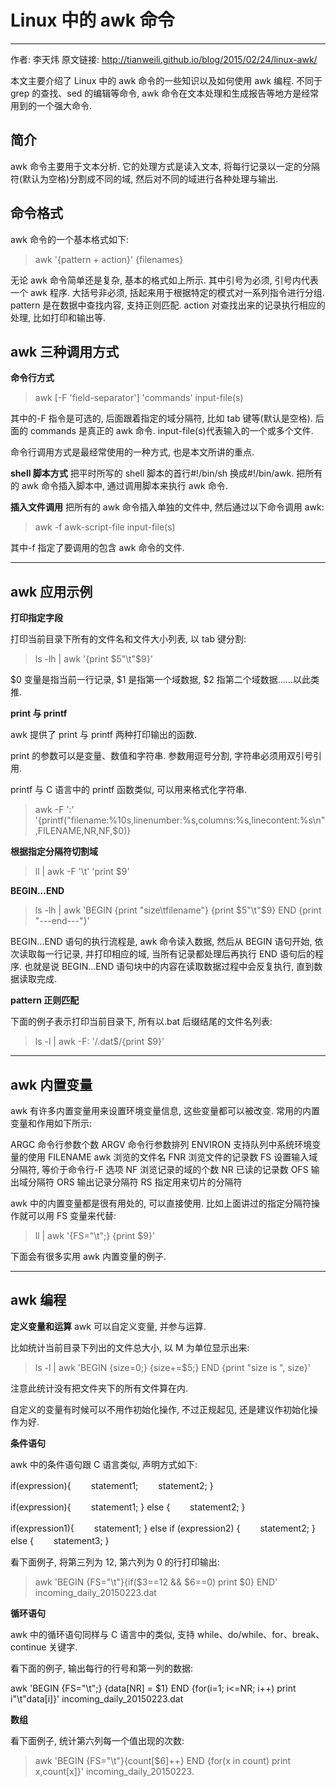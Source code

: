 
# Linux 中的 awk 命令
---

>
作者: 李天炜
原文链接: http://tianweili.github.io/blog/2015/02/24/linux-awk/

本文主要介绍了 Linux 中的 awk 命令的一些知识以及如何使用 awk 编程. 不同于 grep 的查找、sed 的编辑等命令, awk 命令在文本处理和生成报告等地方是经常用到的一个强大命令.

简介
--
awk 命令主要用于文本分析. 它的处理方式是读入文本, 将每行记录以一定的分隔符(默认为空格)分割成不同的域, 然后对不同的域进行各种处理与输出.

命令格式
--
awk 命令的一个基本格式如下:

> awk '{pattern + action}' {filenames}

无论 awk 命令简单还是复杂, 基本的格式如上所示. 其中引号为必须, 引号内代表一个 awk 程序. 大括号非必须, 括起来用于根据特定的模式对一系列指令进行分组. pattern 是在数据中查找内容, 支持正则匹配. action 对查找出来的记录执行相应的处理, 比如打印和输出等.

awk 三种调用方式
--

**命令行方式**

> awk [-F 'field-separator'] 'commands' input-file(s)

其中的-F 指令是可选的, 后面跟着指定的域分隔符, 比如 tab 键等(默认是空格). 后面的 commands 是真正的 awk 命令. input-file(s)代表输入的一个或多个文件.

命令行调用方式是最经常使用的一种方式, 也是本文所讲的重点.

**shell 脚本方式**
把平时所写的 shell 脚本的首行#!/bin/sh 换成#!/bin/awk. 把所有的 awk 命令插入脚本中, 通过调用脚本来执行 awk 命令.

**插入文件调用**
把所有的 awk 命令插入单独的文件中, 然后通过以下命令调用 awk:

> awk -f awk-script-file input-file(s)

其中-f 指定了要调用的包含 awk 命令的文件.


----------


awk 应用示例
--

**打印指定字段**

打印当前目录下所有的文件名和文件大小列表, 以 tab 键分割:

> ls -lh | awk '{print $5"\t"$9}'

$0 变量是指当前一行记录, $1 是指第一个域数据, $2 指第二个域数据......以此类推.

**print 与 printf**

awk 提供了 print 与 printf 两种打印输出的函数.

print 的参数可以是变量、数值和字符串. 参数用逗号分割, 字符串必须用双引号引用.

printf 与 C 语言中的 printf 函数类似, 可以用来格式化字符串.

> awk -F ':' '{printf("filename:%10s,linenumber:%s,columns:%s,linecontent:%s\n",FILENAME,NR,NF,$0)}

**根据指定分隔符切割域**

> ll | awk -F '\t' 'print $9'

**BEGIN...END**

> ls -lh | awk 'BEGIN {print "size\tfilename"}  {print $5"\t"$9} END {print "---end---"}'

BEGIN...END 语句的执行流程是, awk 命令读入数据, 然后从 BEGIN 语句开始, 依次读取每一行记录, 并打印相应的域, 当所有记录都处理后再执行 END 语句后的程序. 也就是说 BEGIN...END 语句块中的内容在读取数据过程中会反复执行, 直到数据读取完成.

**pattern 正则匹配**

下面的例子表示打印当前目录下, 所有以.bat 后缀结尾的文件名列表:

> ls -l | awk -F: '/\.dat$/{print $9}'


----------
awk 内置变量
--
awk 有许多内置变量用来设置环境变量信息, 这些变量都可以被改变. 常用的内置变量和作用如下所示:

>
ARGC               命令行参数个数
ARGV               命令行参数排列
ENVIRON            支持队列中系统环境变量的使用
FILENAME           awk 浏览的文件名
FNR                浏览文件的记录数
FS                 设置输入域分隔符, 等价于命令行-F 选项
NF                 浏览记录的域的个数
NR                 已读的记录数
OFS                输出域分隔符
ORS                输出记录分隔符
RS                 指定用来切片的分隔符

awk 中的内置变量都是很有用处的, 可以直接使用. 比如上面讲过的指定分隔符操作就可以用 FS 变量来代替:

> ll | awk '{FS="\t";} {print $9}'

下面会有很多实用 awk 内置变量的例子.

----------
awk 编程
--
**定义变量和运算**
awk 可以自定义变量, 并参与运算.

比如统计当前目录下列出的文件总大小, 以 M 为单位显示出来:

> ls -l | awk 'BEGIN {size=0;} {size+=$5;} END {print "size is ", size}'

注意此统计没有把文件夹下的所有文件算在内.

自定义的变量有时候可以不用作初始化操作, 不过正规起见, 还是建议作初始化操作为好.

**条件语句**

awk 中的条件语句跟 C 语言类似, 声明方式如下:

>
if(expression){
　　statement1;
　　statement2;
}
>
if(expression){
　　statement1;
} else {
　　statement2;
}
>
if(expression1){
　　statement1;
} else if (expression2) {
　　statement2;
} else {
　　statement3;
}

看下面例子, 将第三列为 12, 第六列为 0 的行打印输出:

> awk 'BEGIN {FS="\t"}{if($3==12 && $6==0) print $0} END' incoming_daily_20150223.dat

**循环语句**

awk 中的循环语句同样与 C 语言中的类似, 支持 while、do/while、for、break、continue 关键字.

看下面的例子, 输出每行的行号和第一列的数据:

>
awk 'BEGIN {FS="\t";} {data[NR] = $1} END {for(i=1; i<=NR; i++) print i"\t"data[i]}' incoming_daily_20150223.dat

**数组**

看下面例子, 统计第六列每一个值出现的次数:

> awk 'BEGIN {FS="\t"}{count[$6]++} END {for(x in count) print x,count[x]}' incoming_daily_20150223.
